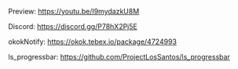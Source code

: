 Preview: https://youtu.be/I9mydazkU8M

Discord: https://discord.gg/P78hX2Pj5E

okokNotify: https://okok.tebex.io/package/4724993

ls_progressbar: https://github.com/ProjectLosSantos/ls_progressbar
